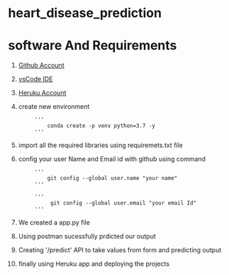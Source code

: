 # heart_disease_prediction
# software And Requirements

1. [Github Account](https://github.com/)
2. [vsCode IDE](https://code.visualstudio.com/)
3. [Heruku Account](https://heruku.com)

4. create new environment

            '''
                conda create -p venv python=3.7 -y
            '''

5. import all the required libraries using requiremets.txt file

6. config your user Name and Email id with github using command

            '''
                git config --global user.name "your name"
            '''

            '''
                 git config --global user.email "your email Id"
            '''
7. We created a app.py file

8. Using postman sucessfully prdicted our output

9. Creating '/predict' API to take values from form and predicting output

10. finally using Heruku app and deploying the projects
